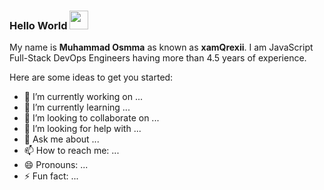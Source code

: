 ### Hello World <img src="https://raw.githubusercontent.com/MartinHeinz/MartinHeinz/master/wave.gif" width="30px">


My name is **Muhammad Osmma** as known as **xamQrexii**.
I am JavaScript Full-Stack DevOps Engineers having more than 4.5 years of experience.

Here are some ideas to get you started:

- 🔭 I’m currently working on ...
- 🌱 I’m currently learning ...
- 👯 I’m looking to collaborate on ...
- 🤔 I’m looking for help with ...
- 💬 Ask me about ...
- 📫 How to reach me: ...
- 😄 Pronouns: ...
- ⚡ Fun fact: ...
